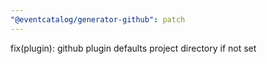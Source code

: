 ```yaml
---
"@eventcatalog/generator-github": patch
---
```


fix(plugin): github plugin defaults project directory if not set
